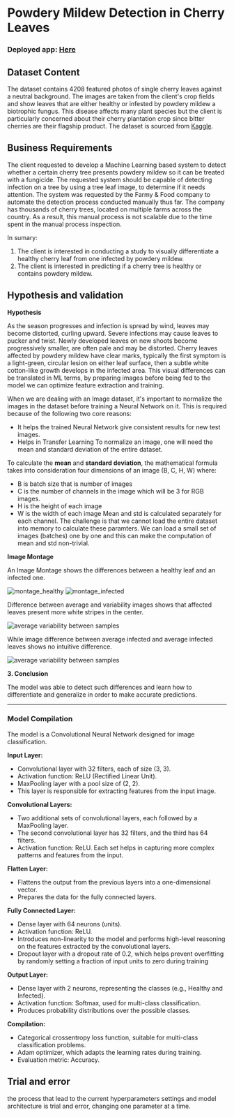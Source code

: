 # Powdery Mildew Detection in Cherry Leaves

### Deployed app: [Here](https://mildew-detection-in-cherry01-b61ac18ef016.herokuapp.com/)

## Dataset Content

The dataset contains 4208 featured photos of single cherry leaves against a neutral background. The images are taken from the client's crop fields and show leaves that are either healthy or infested by powdery mildew a biotrophic fungus. This disease affects many plant species but the client is particularly concerned about their cherry plantation crop since bitter cherries are their flagship product. The dataset is sourced from [Kaggle](https://www.kaggle.com/datasets/codeinstitute/cherry-leaves).

## Business Requirements

The client requested to develop a Machine Learning based system to detect whether a certain cherry tree presents powdery mildew so it can be treated with a fungicide.
The requested system should be capable of detecting infection on a tree by using a tree leaf image,  to determine if it needs attention.
The system was requested by the Farmy & Food company to automate the detection process conducted manually thus far. The company has thousands of cherry trees, located on multiple farms across the country. As a result, this manual process is not scalable due to the time spent in the manual process inspection.

In sumary:

1. The client is interested in conducting a study to visually differentiate a healthy cherry leaf from one infected by powdery mildew.
2. The client is interested in predicting if a cherry tree is healthy or contains powdery mildew.

## Hypothesis and validation

**Hypothesis**

As the season progresses and infection is spread by wind, leaves may become distorted, curling upward. Severe infections may cause leaves to pucker and twist. Newly developed leaves on new shoots become progressively smaller, are often pale and may be distorted.
Cherry leaves affected by powdery mildew have clear marks, typically the first symptom is a light-green, circular lesion on either leaf surface, then a subtle white cotton-like growth develops in the infected area.
This visual differences can be translated in ML terms, by preparing images before being fed to the model we can optimize feature extraction and training.

When we are dealing with an Image dataset, it's important to normalize the images in the dataset before training a Neural Network on it. This is required because of the following two core reasons:

- It helps the trained Neural Network give consistent results for new test images.
- Helps in Transfer Learning
To normalize an image, one will need the mean and standard deviation of the entire dataset.

To calculate the **mean** and **standard deviation**, the mathematical formula takes into consideration four dimensions of an image (B, C, H, W) where:

- B is batch size that is number of images
- C is the number of channels in the image which will be 3 for RGB images.
- H is the height of each image
- W is the width of each image
Mean and std is calculated separately for each channel. The challenge is that we cannot load the entire dataset into memory to calculate these paramters. We can load a small set of images (batches) one by one and this can make the computation of mean and std non-trivial.

**Image Montage**

An Image Montage shows the differences between a healthy leaf and an infected one.

![montage_healthy]()
![montage_infected]()

Difference between average and variability images shows that affected leaves present more white stripes in the center.

![average variability between samples]()

While image difference between average infected and average infected leaves shows no intuitive difference.

![average variability between samples]()

**3. Conclusion**

The model was able to detect such differences and learn how to differentiate and generalize in order to make accurate predictions.

---

### Model Compilation

The model is a Convolutional Neural Network designed for image classification.

**Input Layer:**

- Convolutional layer with 32 filters, each of size (3, 3).
- Activation function: ReLU (Rectified Linear Unit).
- MaxPooling layer with a pool size of (2, 2).
- This layer is responsible for extracting features from the input image.

**Convolutional Layers:**

- Two additional sets of convolutional layers, each followed by a MaxPooling layer.
- The second convolutional layer has 32 filters, and the third has 64 filters.
- Activation function: ReLU.
Each set helps in capturing more complex patterns and features from the input.

**Flatten Layer:**

- Flattens the output from the previous layers into a one-dimensional vector.
- Prepares the data for the fully connected layers.

**Fully Connected Layer:**

- Dense layer with 64 neurons (units).
- Activation function: ReLU.
- Introduces non-linearity to the model and performs high-level reasoning on the features extracted by the convolutional layers.
- Dropout layer with a dropout rate of 0.2, which helps prevent overfitting by randomly setting a fraction of input units to zero during training

**Output Layer:**

- Dense layer with 2 neurons, representing the classes (e.g., Healthy and Infected).
- Activation function: Softmax, used for multi-class classification.
- Produces probability distributions over the possible classes.

**Compilation:**

- Categorical crossentropy loss function, suitable for multi-class classification problems.
- Adam optimizer, which adapts the learning rates during training.
- Evaluation metric: Accuracy.

## Trial and error

the process that lead to the current hyperparameters settings and model architecture is trial and error, changing one parameter at a time.


